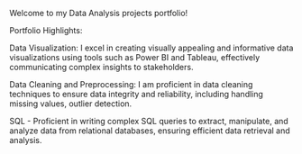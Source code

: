 Welcome to my Data Analysis projects portfolio! 

Portfolio Highlights:

Data Visualization: I excel in creating visually appealing and informative data visualizations using tools such as Power BI and Tableau, effectively communicating complex insights to stakeholders.

Data Cleaning and Preprocessing: I am proficient in data cleaning techniques to ensure data integrity and reliability, including handling missing values, outlier detection.

SQL - Proficient in writing complex SQL queries to extract, manipulate, and analyze data from relational databases, ensuring efficient data retrieval and analysis.
